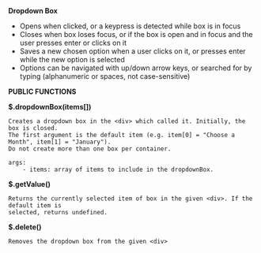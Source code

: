 <div><b>Dropdown Box</b>
<ul>
    <li>Opens when clicked, or a keypress is detected while box is in focus</li>
    <li>Closes when box loses focus, or if the box is open and in focus and the user presses enter or clicks on it</li>
    <li>Saves a new chosen option when a user clicks on it, or presses enter while the new option is selected</li>
    <li>Options can be navigated with up/down arrow keys, or searched for by typing (alphanumeric or spaces, not case-sensitive)</li>
</ul>
</div>
<div>
<b>PUBLIC FUNCTIONS</b>

<b>$.dropdownBox(items[])</b>

    Creates a dropdown box in the <div> which called it. Initially, the box is closed.
    The first argument is the default item (e.g. item[0] = "Choose a Month", item[1] = "January").
    Do not create more than one box per container.

    args:
        - items: array of items to include in the dropdownBox.

<b>$.getValue()</b>

    Returns the currently selected item of box in the given <div>. If the default item is
    selected, returns undefined.

<b>$.delete()</b>
    
    Removes the dropdown box from the given <div>
</div>